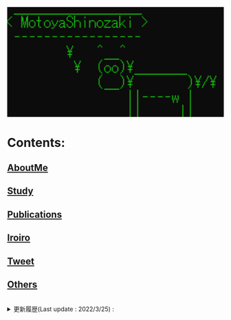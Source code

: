 <img src="./Top.png" width="600px">

# Contents:
## [AboutMe](./content/introduction/introduction.md)
## [Study](./content/study/study.md)
## [Publications](./content/publication/publication.md)
## [Iroiro](./content/iroiro/iroiro.md)
## [Tweet](./content/news/tweet.md)
## [Others](./content/others/others.md)
<br>

<details>
<summary>更新履歴(Last update : 2022/3/25) :</summary>
<pre>
2022/3/15  : "Publications (国内学会・研究会等)"を更新
2021/10/26  : "Publications (国内学会・研究会等)"を更新
2021/10/26  : "Publications (国際会議)"を更新
2021/9/13  : "Publications (国内学会・研究会等),<br>              Study (半導体量子ドットの高周波反射測定法における読み出しノイズ評価) "を更新
2021/7/24  : "Publications (その他出版物等)"を更新
2021/6/18  : "Publications (その他出版物等)"を更新
2021/3/4  : "Publications (国際会議)"を更新
2021/2/19  : "Publications (原著論文)"を更新
2020/12/27  : "Study (微細MTJ素子におけるスピン波の端状態)"を更新
2020/11/18  : "Publications (原著論文)"を更新
2020/9/23  : "Publications (国内学会・研究会等)"を更新
2020/8/26 : "Iroiro (MTJ, MTJ素子の熱安定性)"を更新
2020/8/26 : "Others (お馬さん)"を更新
2020/7/23 : "Iroiro (量子コンピューティングの基礎)"を更新
2020/7/5  : GitHub Pagesに移行
2020/6/28 : "その他 (競技プログラミング)"を更新
2020/6/6  : "その他 (量子力学と白色ノイズの観測)"を更新
2020/6/3  : "論文・発表 (国内学会・研究会等)"を更新
2020/5/27 : "自己紹介"を更新(GitHubリンク追加)
2020/5/17 : "近況", "その他(お馬さん)"を更新
2020/5/10 : "いろいろ(高速測定のための量子ドット設計指針)"を更新
2020/5/6  : "いろいろ(量子ドットの高速測定)"を更新
2020/5/3  : "近況", "その他(お馬さん)"を更新
2020/5/1  : "近況"を更新
2020/4/19 : "近況", "その他(お馬さん)"を更新
2020/4/12 : "近況"を更新
2020/4/10 : とりあえずアップ
</pre>
</details>
